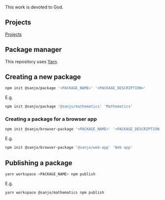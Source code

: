 This work is devoted to God.

## Projects

[Projects](https://sanjosolutions.github.io/unnamed/)

## Package manager

This repository uses [Yarn](https://yarnpkg.com/getting-started/install).

## Creating a new package

```sh
npm init @sanjo/package '<PACKAGE_NAME>' '<PACKAGE_DESCRIPTION>'
```

E.g.

```sh
npm init @sanjo/package '@sanjo/mathematics' 'Mathematics'
```

### Creating a package for a browser app

```sh
npm init @sanjo/browser-package '<PACKAGE_NAME>' '<PACKAGE_DESCRIPTION>'
```

E.g.

```sh
npm init @sanjo/browser-package '@sanjo/web-app' 'Web app'
```

## Publishing a package

```sh
yarn workspace <PACKAGE_NAME> npm publish
```

E.g.

```sh
yarn workspace @sanjo/mathematics npm publish
```
